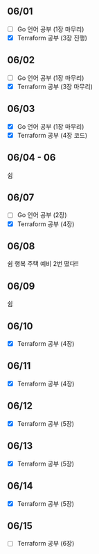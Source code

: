## 06/01

- [ ] Go 언어 공부 (1장 마무리)
- [x] Terraform 공부 (3장 진행)

## 06/02

- [ ] Go 언어 공부 (1장 마무리)
- [x] Terraform 공부 (3장 마무리)

## 06/03

- [x] Go 언어 공부 (1장 마무리)
- [x] Terraform 공부 (4장 코드)

## 06/04 - 06

쉼

## 06/07

- [ ] Go 언어 공부 (2장)
- [x] Terraform 공부 (4장)

## 06/08

쉼 행복 주택 예비 2번 떴다!!

## 06/09

쉼

## 06/10

- [x] Terraform 공부 (4장)


## 06/11

- [x] Terraform 공부 (4장)


## 06/12

- [x] Terraform 공부 (5장)

## 06/13

- [x] Terraform 공부 (5장)

## 06/14

- [x] Terraform 공부 (5장)

## 06/15

- [ ] Terraform 공부 (6장)